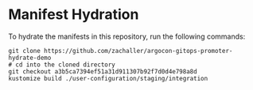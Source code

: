 # Manifest Hydration

To hydrate the manifests in this repository, run the following commands:

```shell
git clone https://github.com/zachaller/argocon-gitops-promoter-hydrate-demo
# cd into the cloned directory
git checkout a3b5ca7394ef51a31d911307b92f7d0d4e798a8d
kustomize build ./user-configuration/staging/integration
```
